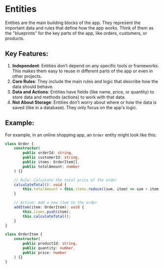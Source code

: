 # Entities

Entities are the main building blocks of the app. They represent the important data and rules that define how the app works. Think of them as the "blueprints" for the key parts of the app, like orders, customers, or products.

## Key Features:
1. **Independent**: Entities don’t depend on any specific tools or frameworks. This makes them easy to reuse in different parts of the app or even in other projects.
2. **Core Rules**: They include the main rules and logic that describe how the data should behave.
3. **Data and Actions**: Entities have fields (like name, price, or quantity) to store data and methods (actions) to work with that data.
4. **Not About Storage**: Entities don’t worry about where or how the data is saved (like in a database). They only focus on the app's logic.

## Example:
For example, in an online shopping app, an `Order` entity might look like this:

```typescript
class Order {
    constructor(
        public orderId: string,
        public customerId: string,
        public items: OrderItem[],
        public totalAmount: number
    ) {}

    // Rule: Calculate the total price of the order
    calculateTotal(): void {
        this.totalAmount = this.items.reduce((sum, item) => sum + item.price * item.quantity, 0);
    }

    // Action: Add a new item to the order
    addItem(item: OrderItem): void {
        this.items.push(item);
        this.calculateTotal();
    }
}

class OrderItem {
    constructor(
        public productId: string,
        public quantity: number,
        public price: number
    ) {}
}
